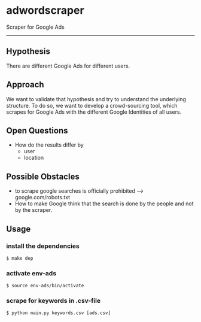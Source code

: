 # adwordscraper
Scraper for Google Ads
___

## Hypothesis
There are different Google Ads for different users.

## Approach
We want to validate that hypothesis and try to understand the underlying structure.
To do so, we want to develop a crowd-sourcing tool, which scrapes for Google Ads with the different Google Identities of all users.

## Open Questions
- How do the results differ by
    - user
    - location

## Possible Obstacles
- to scrape google searches is officially prohibited --> google.com/robots.txt
- How to make Google think that the search is done by the people and not by the scraper.

## Usage
### install the dependencies
```shell
$ make dep
```
### activate env-ads
```shell
$ source env-ads/bin/activate
```
### scrape for keywords in .csv-file
```shell
$ python main.py keywords.csv [ads.csv]
```
